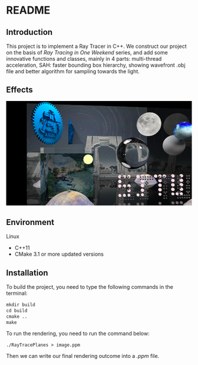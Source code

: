 # README

## Introduction

This project is to implement a Ray Tracer in C++. We construct our project on the basis of *Ray Tracing in One Weekend* series, and add some innovative functions and classes, mainly in 4 parts: multi-thread acceleration, SAH: faster bounding box hierarchy, showing wavefront .obj file and better algorithm for sampling towards the light.

## Effects

![](final_scene/image.png)

## Environment

Linux

- C++11
- CMake 3.1 or more updated versions

## Installation

To build the project, you need to type the following commands in the terminal:

```shell
mkdir build
cd build
cmake ..
make
```

To run the rendering, you need to run the command below:

```shell
./RayTracePlanes > image.ppm
```

Then we can write our final rendering outcome into a *.ppm* file.